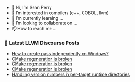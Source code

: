 - 👋 Hi, I’m Sean Perry
- 👀 I’m interested in compilers (c++, COBOL, llvm)
- 🌱 I’m currently learning ...
- 💞️ I’m looking to collaborate on ...
- 📫 How to reach me ...

<!---
s66perry/s66perry is a ✨ special ✨ repository because its `README.md` (this file) appears on your GitHub profile.
You can click the Preview link to take a look at your changes.
--->
### 📕 Latest LLVM Discourse Posts

<!-- DISCOURSE-LLVM:START -->
- [How to create pass independently on Windows?](https://discourse.llvm.org/t/how-to-create-pass-independently-on-windows/474#post_16)
- [CMake regeneration is broken](https://discourse.llvm.org/t/cmake-regeneration-is-broken/62788#post_3)
- [CMake regeneration is broken](https://discourse.llvm.org/t/cmake-regeneration-is-broken/62788#post_2)
- [CMake regeneration is broken](https://discourse.llvm.org/t/cmake-regeneration-is-broken/62788#post_1)
- [Handling version numbers in per-target runtime directories](https://discourse.llvm.org/t/handling-version-numbers-in-per-target-runtime-directories/62717#post_11)
<!-- DISCOURSE-LLVM:END -->
